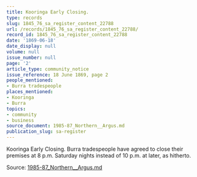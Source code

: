 ```yaml
---
title: Kooringa Early Closing.
type: records
slug: 1845_76_sa_register_content_22788
url: /records/1845_76_sa_register_content_22788/
record_id: 1845_76_sa_register_content_22788
date: '1869-06-18'
date_display: null
volume: null
issue_number: null
page: '2'
article_type: community_notice
issue_reference: 18 June 1869, page 2
people_mentioned:
- Burra tradespeople
places_mentioned:
- Kooringa
- Burra
topics:
- community
- business
source_document: 1985-87_Northern__Argus.md
publication_slug: sa-register
---
```


Kooringa Early Closing.  Burra tradespeople have agreed to close their premises at 8 p.m. Saturday nights instead of 10 p.m. at later, as hitherto.

Source: [1985-87_Northern__Argus.md](/downloads/markdown/1985-87_Northern__Argus.md)
